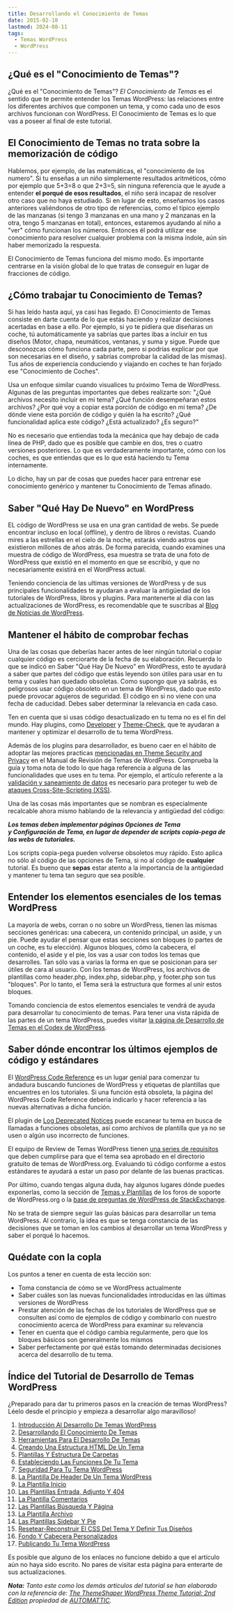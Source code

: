 ```yaml
---
title: Desarrollando el Conocimiento de Temas
date: 2015-02-10
lastmod: 2024-08-11
tags:
  - Temas WordPress
  - WordPress
---
```


## ¿Qué es el "Conocimiento de Temas"?

¿Qué es el "Conocimiento de Temas"? _El Conocimiento de Temas_ es el sentido que te permite entender los Temas WordPress: las relaciones entre los diferentes archivos que componen un tema, y como cada uno de esos archivos funcionan con WordPress. El Conocimiento de Temas es lo que vas a poseer al final de este tutorial.

## El Conocimiento de Temas no trata sobre la memorización de código

Hablemos, por ejemplo, de las matemáticas, el "conocimiento de los numero". Si tu enseñas a un niño simplemente resultados aritméticos, cómo por ejemplo que 5+3=8 o que 2+3=5, sin ninguna referencia que le ayude a entender **el porqué de esos resultados**, el niño será incapaz de resolver otro caso que no haya estudiado. Si en lugar de esto, enseñamos los casos anteriores valiéndonos de otro tipo de referencias, como el típico ejemplo de las manzanas (si tengo 3 manzanas en una mano y 2 manzanas en la otra, tengo 5 manzanas en total), entonces, estaremos ayudando al niño a "ver" cómo funcionan los números. Entonces él podrá utilizar ese conocimiento para resolver cualquier problema con la misma índole, aún sin haber memorizado la respuesta.

El Conocimiento de Temas funciona del mismo modo. Es importante centrarse en la visión global de lo que tratas de conseguir en lugar de fracciones de código.

## ¿Cómo trabajar tu Conocimiento de Temas?

Si has leído hasta aquí, ya casi has llegado. El Conocimiento de Temas consiste en darte cuenta de lo que estás haciendo y realizar decisiones acertadas en base a ello. Por ejemplo, si yo te pidiera que diseñaras un coche, tú automáticamente ya sabrías que partes ibas a incluir en tus diseños (Motor, chapa, neumáticos, ventanas, y suma y sigue. Puede que desconozcas cómo funciona cada parte, pero si podrías explicar por que son necesarias en el diseño, y sabrías comprobar la calidad de las mismas). Tus años de experiencia conduciendo y viajando en coches te han forjado ese "Conocimiento de Coches".

Usa un enfoque similar cuando visualices tu próximo Tema de WordPress. Algunas de las preguntas importantes que debes realizarte son: "¿Qué archivos necesito incluir en mi tema? ¿Qué función desempeñaran estos archivos? ¿Por qué voy a copiar esta porción de código en mi tema? ¿De dónde viene esta porción de código y quién la ha escrito? ¿Qué funcionalidad aplica este código? ¿Está actualizado? ¿Es seguro?"

No es necesario que entiendas toda la mecánica que hay debajo de cada linea de PHP, dado que es posible que cambie en dos, tres o cuatro versiones posteriores. Lo que es verdaderamente importante, cómo con los coches, es que entiendas que es lo que está haciendo tu Tema internamente.

Lo dicho, hay un par de cosas que puedes hacer para entrenar ese conocimiento genérico y mantener tu Conocimiento de Temas afinado.

## Saber "Qué Hay De Nuevo" en WordPress

EL código de WordPress se usa en una gran cantidad de webs. Se puede encontrar incluso en local (offline), y dentro de libros o revistas. Cuando mires a las estrellas en el cielo de la noche, estarás viendo astros que existieron millones de años atrás. De forma parecida, cuando examines una muestra de código de WordPress, esa muestra se trata de una foto de WordPress que existió en el momento en que se escribió, y que no necesariamente existirá en el WordPress actual.

Teniendo conciencia de las ultimas versiones de WordPress y de sus principales funcionalidades te ayudaran a evaluar la antigüedad de los tutoriales de WordPress, libros y plugins. Para mantenerte al día con las actualizaciones de WordPress, es recomendable que te suscribas al [Blog de Noticias de WordPress](http://wordpress.org/news/).

## Mantener el hábito de comprobar fechas

Una de las cosas que deberías hacer antes de leer ningún tutorial o copiar cualquier código es cerciorarte de la fecha de su elaboración. Recuerda lo que se indicó en Saber "Qué Hay De Nuevo" en WordPress, esto te ayudará a saber que partes del código que estás leyendo son útiles para usar en tu tema y cuales han quedado obsoletas. Como supongo que ya sabrás, es peligrosos usar código obsoleto en un tema de WordPress, dado que esto puede provocar agujeros de seguridad. El código en si no viene con una fecha de caducidad. Debes saber determinar la relevancia en cada caso.

Ten en cuenta que si usas código desactualizado en tu tema no es el fin del mundo. Hay plugins, como [Developer](http://wordpress.org/extend/plugins/developer/) y [Theme-Check](http://wordpress.org/extend/plugins/theme-check/), que te ayudaran a mantener y optimizar el desarrollo de tu tema WordPress.

Además de los plugins para desarrollador, es bueno caer en el hábito de adoptar las mejores practicas [mencionadas en Theme Security and Privacy](https://make.wordpress.org/themes/handbook/guidelines/theme-security-and-privacy/) en el Manual de Revisión de Temas de WordPress. Comprueba la guía y toma nota de todo lo que haga referencia a alguna de las funcionalidades que uses en tu tema. Por ejemplo, el artículo referente a la [validación y saneamiento de datos](http://codex.wordpress.org/Data_Validation) es necesario para proteger tu web de [ataques Cross-Site-Scripting (XSS)](http://es.wikipedia.org/wiki/Cross-site_scripting).

Una de las cosas más importantes que se nombran es especialmente recalcable ahora mismo hablando de la relevancia y antigüedad del código:

_**Los temas deben implementar páginas Opciones de Tema y Configuración de Tema, en lugar de depender de scripts copia-pega de las webs de tutoriales.**_

Los scripts copia-pega pueden volverse obsoletos muy rápido. Esto aplica no sólo al código de las opciones de Tema, si no al código de **cualquier** tutorial. Es bueno que **sepas** estar atento a la importancia de la antigüedad y mantener tu tema tan seguro que sea posible.

## Entender los elementos esenciales de los temas WordPress

La mayoría de webs, corran o no sobre un WordPress, tienen las mismas secciones genéricas: una cabecera, un contenido principal, un aside, y un pie. Puede ayudar el pensar que estas secciones son bloques (o partes de un coche, es tu elección). Algunos bloques, cómo la cabecera, el contenido, el aside y el pie, los vas a usar con todos los temas que desarrolles. Tan sólo vas a varias la forma en que se posicionan para ser útiles de cara al usuario. Con los temas de WordPress, los archivos de plantillas como header.php, index.php, sidebar.php, y footer.php son tus "bloques". Por lo tanto, el Tema será la estructura que formes al unir estos bloques.

Tomando conciencia de estos elementos esenciales te vendrá de ayuda para desarrollar tu conocimiento de temas. Para tener una vista rápida de las partes de un tema WordPress, puedes visitar [la página de Desarrollo de Temas en el Codex de WordPress](http://codex.wordpress.org/Theme_Development#Template_Files).

## Saber dónde encontrar los últimos ejemplos de código y estándares

El [WordPress Code Reference](https://developer.wordpress.org/reference/) es un lugar genial para comenzar tu andadura buscando funciones de WordPress y etiquetas de plantillas que encuentres en los tutoriales. Si una función está obsoleta, la página del WordPress Code Reference debería indicarlo y hacer referencia a las nuevas alternativas a dicha función.

El plugin de [Log Deprecated Notices](https://wordpress.org/plugins/log-deprecated-notices/) puede escanear tu tema en busca de llamadas a funciones obsoletas, así como archivos de plantilla que ya no se usen o algún uso incorrecto de funciones.

El equipo de Review de Temas WordPress tienen [una series de requisitos](http://codex.wordpress.org/Theme_Review) que deben cumplirse para que el tema sea aprobado en el directorio gratuito de temas de WordPress.org. Evaluando tú código conforme a estos estándares te ayudará a estar un paso por delante de las buenas practicas.

Por último, cuando tengas alguna duda, hay algunos lugares dónde puedes exponerlas, como la sección de [Temas y Plantillas](http://wordpress.org/support/forum/themes-and-templates) de los foros de soporte de WordPress.org o la [base de preguntas de WordPress de StackExchange](http://wordpress.stackexchange.com/).

No se trata de siempre seguir las guías básicas para desarrollar un tema WordPress. Al contrario, la idea es que se tenga constancia de las decisiones que se toman en los cambios al desarrollar un tema WordPress y saber el porqué lo hacemos.

## Quédate con la copla

Los puntos a tener en cuenta de esta lección son:

- Toma constancia de cómo se ve WordPress actualmente
- Saber cuáles son las nuevas funcionalidades introducidas en las últimas versiones de WordPress
- Prestar atención de las fechas de los tutoriales de WordPress que se consulten así como de ejemplos de código y combinarlo con nuestro conocimiento acerca de WordPress para examinar su relevancia
- Tener en cuenta que el código cambia regularmente, pero que los bloques básicos son generalmente los mismos
- Saber perfectamente por qué estás tomando determinadas decisiones acerca del desarrollo de tu tema.

## Índice del Tutorial de Desarrollo de Temas WordPress

¿Preparado para dar tu primeros pasos en la creación de temas WordPress? Léelo desde el principio y empieza a desarrollar algo maravilloso!

1. [Introducción Al Desarrollo De Temas WordPress](/2015/02/aprende-a-hacer-un-tema-en-wordpress)
1. [Desarrollando El Conocimiento De Temas](/2015/02/desarrollando-el-conocimiento-de-temas)
1. [Herramientas Para El Desarrollo De Temas](/2015/02/herramientas-para-el-desarrollo-de-temas)
1. [Creando Una Estructura HTML De Un Tema](/2015/03/creando-una-estructura-html-de-un-tema-wordpress)
1. [Plantillas Y Estructura De Carpetas](/2015/05/plantillas-y-estructura-de-carpetas-en-wordpress)
1. [Estableciendo Las Funciones De Tu Tema](/2015/07/estableciendo-las-funciones-de-tu-tema-wordpress)
1. [Seguridad Para Tu Tema WordPress](/2015/07/seguridad-para-tu-tema-wordpress)
1. [La Plantilla De Header De Un Tema WordPress](/2015/07/la-plantilla-de-header-de-un-tema-wordpress)
1. [La Plantilla Inicio](/)
1. [Las Plantillas Entrada, Adjunto Y 404](/)
1. [La Plantilla Comentarios](/)
1. [Las Plantillas Búsqueda Y Página](/)
1. [La Plantilla Archivo](/)
1. [Las Plantillas Sidebar Y Pie](/)
1. [Resetear-Reconstruir El CSS Del Tema Y Definir Tus Diseños](/)
1. [Fondo Y Cabecera Personalizados](/)
1. [Publicando Tu Tema WordPress](/)

Es posible que alguno de los enlaces no funcione debido a que el artículo aún no haya sido escrito. No pares de visitar esta página para enterarte de sus actualizaciones.

_**Nota:** Tanto este como los demás artículos del tutorial se han elaborado con la referencia de: [The ThemeShaper WordPress Theme Tutorial: 2nd Edition](http://themeshaper.com/2012/10/22/the-themeshaper-wordpress-theme-tutorial-2nd-edition/) propiedad de [AUTOMATTIC](http://automattic.com/)._
